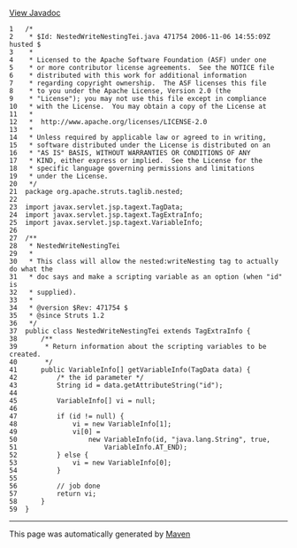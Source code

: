 [View Javadoc](../../../../../../apidocs/org/apache/struts/taglib/nested/NestedWriteNestingTei.html.md)


    1   /*
    2    * $Id: NestedWriteNestingTei.java 471754 2006-11-06 14:55:09Z husted $
    3    *
    4    * Licensed to the Apache Software Foundation (ASF) under one
    5    * or more contributor license agreements.  See the NOTICE file
    6    * distributed with this work for additional information
    7    * regarding copyright ownership.  The ASF licenses this file
    8    * to you under the Apache License, Version 2.0 (the
    9    * "License"); you may not use this file except in compliance
    10   * with the License.  You may obtain a copy of the License at
    11   *
    12   *  http://www.apache.org/licenses/LICENSE-2.0
    13   *
    14   * Unless required by applicable law or agreed to in writing,
    15   * software distributed under the License is distributed on an
    16   * "AS IS" BASIS, WITHOUT WARRANTIES OR CONDITIONS OF ANY
    17   * KIND, either express or implied.  See the License for the
    18   * specific language governing permissions and limitations
    19   * under the License.
    20   */
    21  package org.apache.struts.taglib.nested;
    22  
    23  import javax.servlet.jsp.tagext.TagData;
    24  import javax.servlet.jsp.tagext.TagExtraInfo;
    25  import javax.servlet.jsp.tagext.VariableInfo;
    26  
    27  /**
    28   * NestedWriteNestingTei
    29   *
    30   * This class will allow the nested:writeNesting tag to actually do what the
    31   * doc says and make a scripting variable as an option (when "id" is
    32   * supplied).
    33   *
    34   * @version $Rev: 471754 $
    35   * @since Struts 1.2
    36   */
    37  public class NestedWriteNestingTei extends TagExtraInfo {
    38      /**
    39       * Return information about the scripting variables to be created.
    40       */
    41      public VariableInfo[] getVariableInfo(TagData data) {
    42          /* the id parameter */
    43          String id = data.getAttributeString("id");
    44  
    45          VariableInfo[] vi = null;
    46  
    47          if (id != null) {
    48              vi = new VariableInfo[1];
    49              vi[0] =
    50                  new VariableInfo(id, "java.lang.String", true,
    51                      VariableInfo.AT_END);
    52          } else {
    53              vi = new VariableInfo[0];
    54          }
    55  
    56          // job done
    57          return vi;
    58      }
    59  }

------------------------------------------------------------------------

This page was automatically generated by [Maven](http://maven.apache.org/)
